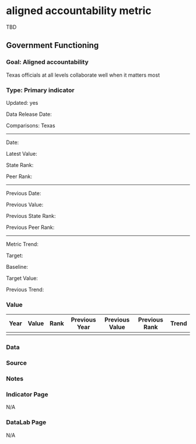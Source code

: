 # aligned accountability metric

TBD

## Government Functioning

### Goal: Aligned accountability

Texas officials at all levels collaborate well when it matters most

### Type: Primary indicator

Updated: yes

Data Release Date: 

Comparisons: Texas


----

Date: 

Latest Value:

State Rank:

Peer Rank: 


----

Previous Date:

Previous Value:

Previous State Rank:

Previous Peer Rank: 

----

Metric Trend:

Target: 

Baseline: 

Target Value: 

Previous Trend: 



### Value

| Year      |  Value      | Rank        | Previous Year | Previous Value | Previous Rank | Trend | 
| ----------- | ----------- | ----------- | ----------- | ----------- | ----------- | -----------|
|             |             |             |             |             |             |            | 

### Data

### Source





### Notes

### Indicator Page

N/A


### DataLab Page

N/A

